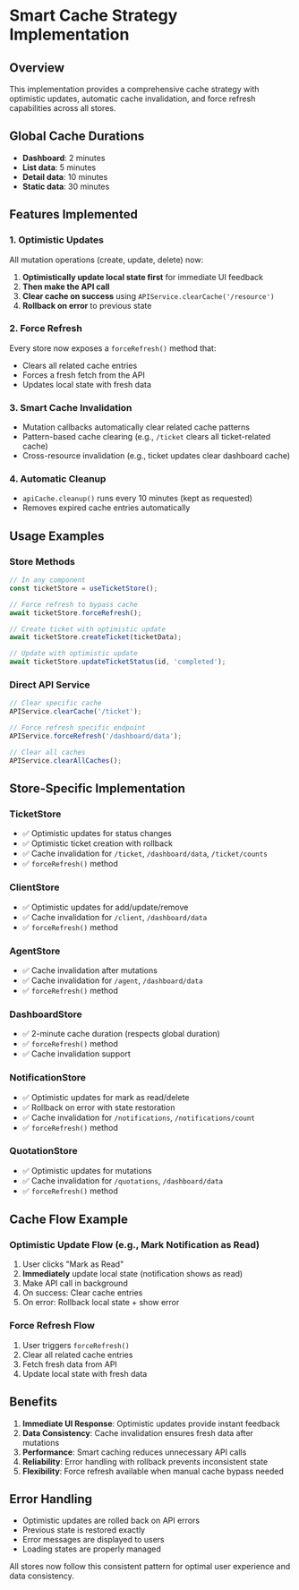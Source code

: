 # Smart Cache Strategy Implementation

## Overview
This implementation provides a comprehensive cache strategy with optimistic updates, automatic cache invalidation, and force refresh capabilities across all stores.

## Global Cache Durations
- **Dashboard**: 2 minutes
- **List data**: 5 minutes  
- **Detail data**: 10 minutes
- **Static data**: 30 minutes

## Features Implemented

### 1. Optimistic Updates
All mutation operations (create, update, delete) now:
1. **Optimistically update local state first** for immediate UI feedback
2. **Then make the API call**
3. **Clear cache on success** using `APIService.clearCache('/resource')`
4. **Rollback on error** to previous state

### 2. Force Refresh
Every store now exposes a `forceRefresh()` method that:
- Clears all related cache entries
- Forces a fresh fetch from the API
- Updates local state with fresh data

### 3. Smart Cache Invalidation
- Mutation callbacks automatically clear related cache patterns
- Pattern-based cache clearing (e.g., `/ticket` clears all ticket-related cache)
- Cross-resource invalidation (e.g., ticket updates clear dashboard cache)

### 4. Automatic Cleanup
- `apiCache.cleanup()` runs every 10 minutes (kept as requested)
- Removes expired cache entries automatically

## Usage Examples

### Store Methods
```typescript
// In any component
const ticketStore = useTicketStore();

// Force refresh to bypass cache
await ticketStore.forceRefresh();

// Create ticket with optimistic update
await ticketStore.createTicket(ticketData);

// Update with optimistic update
await ticketStore.updateTicketStatus(id, 'completed');
```

### Direct API Service
```typescript
// Clear specific cache
APIService.clearCache('/ticket');

// Force refresh specific endpoint
APIService.forceRefresh('/dashboard/data');

// Clear all caches
APIService.clearAllCaches();
```

## Store-Specific Implementation

### TicketStore
- ✅ Optimistic updates for status changes
- ✅ Optimistic ticket creation with rollback
- ✅ Cache invalidation for `/ticket`, `/dashboard/data`, `/ticket/counts`
- ✅ `forceRefresh()` method

### ClientStore  
- ✅ Optimistic updates for add/update/remove
- ✅ Cache invalidation for `/client`, `/dashboard/data`
- ✅ `forceRefresh()` method

### AgentStore
- ✅ Cache invalidation after mutations
- ✅ Cache invalidation for `/agent`, `/dashboard/data`  
- ✅ `forceRefresh()` method

### DashboardStore
- ✅ 2-minute cache duration (respects global duration)
- ✅ `forceRefresh()` method
- ✅ Cache invalidation support

### NotificationStore
- ✅ Optimistic updates for mark as read/delete
- ✅ Rollback on error with state restoration
- ✅ Cache invalidation for `/notifications`, `/notifications/count`
- ✅ `forceRefresh()` method

### QuotationStore
- ✅ Optimistic updates for mutations
- ✅ Cache invalidation for `/quotations`, `/dashboard/data`
- ✅ `forceRefresh()` method

## Cache Flow Example

### Optimistic Update Flow (e.g., Mark Notification as Read)
1. User clicks "Mark as Read"
2. **Immediately** update local state (notification shows as read)
3. Make API call in background
4. On success: Clear cache entries
5. On error: Rollback local state + show error

### Force Refresh Flow
1. User triggers `forceRefresh()`
2. Clear all related cache entries
3. Fetch fresh data from API
4. Update local state with fresh data

## Benefits
1. **Immediate UI Response**: Optimistic updates provide instant feedback
2. **Data Consistency**: Cache invalidation ensures fresh data after mutations
3. **Performance**: Smart caching reduces unnecessary API calls
4. **Reliability**: Error handling with rollback prevents inconsistent state
5. **Flexibility**: Force refresh available when manual cache bypass needed

## Error Handling
- Optimistic updates are rolled back on API errors
- Previous state is restored exactly
- Error messages are displayed to users
- Loading states are properly managed

All stores now follow this consistent pattern for optimal user experience and data consistency.
